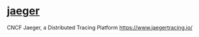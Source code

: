 # [jaeger](https://github.com/jaegertracing/jaeger)

CNCF Jaeger, a Distributed Tracing Platform https://www.jaegertracing.io/
